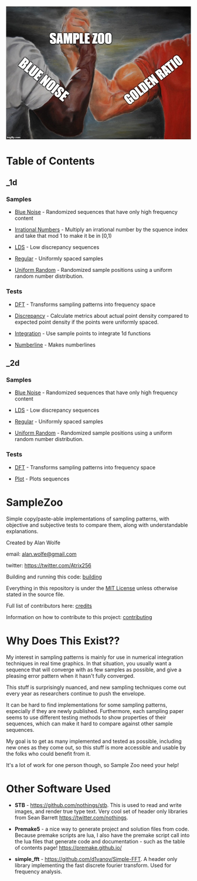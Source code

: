 ![SampleZoo](SampleZoo.jpg)



# Table of Contents



## _1d



### Samples



 * [Blue Noise](output/_1d/samples/blue_noise/page.md) - Randomized sequences that have only high frequency content  

 * [Irrational Numbers](output/_1d/samples/irrational_numbers/page.md) - Multiply an irrational number by the squence index and take that mod 1 to make it be in [0,1)  

 * [LDS](output/_1d/samples/lds/page.md) - Low discrepancy sequences  

 * [Regular](output/_1d/samples/regular/page.md) - Uniformly spaced samples  

 * [Uniform Random](output/_1d/samples/uniform_random/page.md) - Randomized sample positions using a uniform random number distribution.  

### Tests



 * [DFT](output/_1d/tests/dft/page.md) - Transforms sampling patterns into frequency space  

 * [Discrepancy](output/_1d/tests/discrepancy/page.md) - Calculate metrics about actual point density compared to expected point density if the points were uniformly spaced.  

 * [Integration](output/_1d/tests/integration/page.md) - Use sample points to integrate 1d functions  

 * [Numberline](output/_1d/tests/numberline/page.md) - Makes numberlines  

## _2d



### Samples



 * [Blue Noise](output/_2d/samples/blue_noise/page.md) - Randomized sequences that have only high frequency content  

 * [LDS](output/_2d/samples/lds/page.md) - Low discrepancy sequences  

 * [Regular](output/_2d/samples/regular/page.md) - Uniformly spaced samples  

 * [Uniform Random](output/_2d/samples/uniform_random/page.md) - Randomized sample positions using a uniform random number distribution.  

### Tests



 * [DFT](output/_2d/tests/dft/page.md) - Transforms sampling patterns into frequency space  

 * [Plot](output/_2d/tests/plot/page.md) - Plots sequences  





# SampleZoo

Simple copy/paste-able implementations of sampling patterns, with objective and subjective tests to compare them, along with understandable explanations.



Created by Alan Wolfe

email: alan.wolfe@gmail.com

twitter: https://twitter.com/Atrix256



Building and running this code: [building](building.md)



Everything in this repository is under the [MIT License](LICENSE) unless otherwise stated in the source file.



Full list of contributors here: [credits](credits.md)



Information on how to contribute to this project: [contributing](contributing.md)



# Why Does This Exist??



My interest in sampling patterns is mainly for use in numerical integration techniques in real time graphics.  In that situation, you usually want a sequence that will converge with as few samples as possible, and give a pleasing error pattern when it hasn't fully converged.



This stuff is surprisingly nuanced, and new sampling techniques come out every year as researchers continue to push the envelope.



It can be hard to find implementations for some sampling patterns, especially if they are newly published.  Furthermore, each sampling paper seems to use different testing methods to show properties of their sequences, which can make it hard to compare against other sample sequences.



My goal is to get as many implemented and tested as possible, including new ones as they come out, so this stuff is more accessible and usable by the folks who could benefit from it.



It's a lot of work for one person though, so Sample Zoo need your help!



# Other Software Used



* **STB** - https://github.com/nothings/stb.  This is used to read and write images, and render true type text. Very cool set of header only libraries from Sean Barrett https://twitter.com/nothings.

* **Premake5** - a nice way to generate project and solution files from code.  Because premake scripts are lua, I also have the premake script call into the lua files that generate code and documentation - such as the table of contents page!  https://premake.github.io/

* **simple_fft** - https://github.com/d1vanov/Simple-FFT.  A header only library implementing the fast discrete fourier transform.  Used for frequency analysis.

